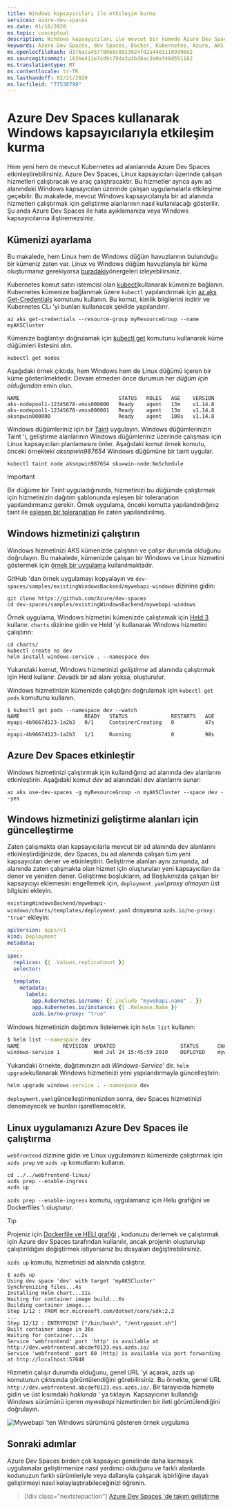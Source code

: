 ```yaml
---
title: Windows kapsayıcıları ile etkileşim kurma
services: azure-dev-spaces
ms.date: 01/16/2020
ms.topic: conceptual
description: Windows kapsayıcıları ile mevcut bir kümede Azure Dev Spaces çalıştırmayı öğrenin
keywords: Azure Dev Spaces, dev Spaces, Docker, Kubernetes, Azure, AKS, Azure Kubernetes hizmeti, kapsayıcılar, Windows kapsayıcıları
ms.openlocfilehash: d376aca45778060c8913924fd2a44031109390d2
ms.sourcegitcommit: 163be411e7cd9c79da3a3b38ac3e0af48d551182
ms.translationtype: MT
ms.contentlocale: tr-TR
ms.lasthandoff: 02/21/2020
ms.locfileid: "77538798"
---
```

# <a name="interact-with-windows-containers-using-azure-dev-spaces"></a>Azure Dev Spaces kullanarak Windows kapsayıcılarıyla etkileşim kurma

Hem yeni hem de mevcut Kubernetes ad alanlarında Azure Dev Spaces etkinleştirebilirsiniz. Azure Dev Spaces, Linux kapsayıcıları üzerinde çalışan hizmetleri çalıştıracak ve araç çalıştıracaktır. Bu hizmetler ayrıca aynı ad alanındaki Windows kapsayıcıları üzerinde çalışan uygulamalarla etkileşime geçebilir. Bu makalede, mevcut Windows kapsayıcılarıyla bir ad alanında hizmetleri çalıştırmak için geliştirme alanlarının nasıl kullanılacağı gösterilir. Şu anda Azure Dev Spaces ile hata ayıklamanıza veya Windows kapsayıcılarına iliştiremezsiniz.

## <a name="set-up-your-cluster"></a>Kümenizi ayarlama

Bu makalede, hem Linux hem de Windows düğüm havuzlarının bulunduğu bir kümeniz zaten var. Linux ve Windows düğüm havuzlarıyla bir küme oluşturmanız gerekiyorsa [buradaki][windows-container-cli]yönergeleri izleyebilirsiniz.

Kubernetes komut satırı istemcisi olan [kubectl][kubectl]kullanarak kümenize bağlanın. Kubernetes kümenize bağlanmak üzere `kubectl` yapılandırmak için [az aks Get-Credentials][az-aks-get-credentials] komutunu kullanın. Bu komut, kimlik bilgilerini indirir ve Kubernetes CLı 'yi bunları kullanacak şekilde yapılandırır.

```azurecli-interactive
az aks get-credentials --resource-group myResourceGroup --name myAKSCluster
```

Kümenize bağlantıyı doğrulamak için [kubectl get][kubectl-get] komutunu kullanarak küme düğümleri listesini alın.

```azurecli-interactive
kubectl get nodes
```

Aşağıdaki örnek çıktıda, hem Windows hem de Linux düğümü içeren bir küme gösterilmektedir. Devam etmeden önce durumun her *düğüm için olduğundan* emin olun.

```console
NAME                                STATUS   ROLES   AGE    VERSION
aks-nodepool1-12345678-vmss000000   Ready    agent   13m    v1.14.8
aks-nodepool1-12345678-vmss000001   Ready    agent   13m    v1.14.8
aksnpwin000000                      Ready    agent   108s   v1.14.8
```

Windows düğümleriniz için bir [Taint][using-taints] uygulayın. Windows düğümlerinizin Taint 'i, geliştirme alanlarının Windows düğümleriniz üzerinde çalışması için Linux kapsayıcıları planlamasını önler. Aşağıdaki komut örnek komutu, önceki örnekteki *aksnpwin987654* Windows düğümüne bir taınt uygular.

```azurecli-interactive
kubectl taint node aksnpwin987654 sku=win-node:NoSchedule
```

> [!IMPORTANT]
> Bir düğüme bir Taint uyguladığınızda, hizmetinizi bu düğümde çalıştırmak için hizmetinizin dağıtım şablonunda eşleşen bir toleranation yapılandırmanız gerekir. Örnek uygulama, önceki komutta yapılandırdığınız taınt ile [eşleşen bir toleranation][sample-application-toleration-example] ile zaten yapılandırılmış.

## <a name="run-your-windows-service"></a>Windows hizmetinizi çalıştırın

Windows hizmetinizi AKS kümenizde çalıştırın ve *çalışır* durumda olduğunu doğrulayın. Bu makalede, kümenizde çalışan bir Windows ve Linux hizmetini göstermek için [örnek bir uygulama][sample-application] kullanılmaktadır.

GitHub 'dan örnek uygulamayı kopyalayın ve `dev-spaces/samples/existingWindowsBackend/mywebapi-windows` dizinine gidin:

```console
git clone https://github.com/Azure/dev-spaces
cd dev-spaces/samples/existingWindowsBackend/mywebapi-windows
```

Örnek uygulama, Windows hizmetini kümenizde çalıştırmak için [Held 3][helm-installed] kullanır. `charts` dizinine gidin ve Held 'yi kullanarak Windows hizmetini çalıştırın:

```console
cd charts/
kubectl create ns dev
helm install windows-service . --namespace dev
```

Yukarıdaki komut, Windows hizmetinizi *geliştirme* ad alanında çalıştırmak Için Held kullanır. *Dev*adlı bir ad alanı yoksa, oluşturulur.

Windows hizmetinizin kümenizde çalıştığını doğrulamak için `kubectl get pods` komutunu kullanın. 

```console
$ kubectl get pods --namespace dev --watch
NAME                     READY   STATUS              RESTARTS   AGE
myapi-4b9667d123-1a2b3   0/1     ContainerCreating   0          47s
...
myapi-4b9667d123-1a2b3   1/1     Running             0          98s
```

## <a name="enable-azure-dev-spaces"></a>Azure Dev Spaces etkinleştir

Windows hizmetinizi çalıştırmak için kullandığınız ad alanında dev alanlarını etkinleştirin. Aşağıdaki komut *dev* ad alanındaki dev alanlarını sunar:

```console
az aks use-dev-spaces -g myResourceGroup -n myAKSCluster --space dev --yes
```

## <a name="update-your-windows-service-for-dev-spaces"></a>Windows hizmetinizi geliştirme alanları için güncelleştirme

Zaten çalışmakta olan kapsayıcılarla mevcut bir ad alanında dev alanlarını etkinleştirdiğinizde, dev Spaces, bu ad alanında çalışan tüm yeni kapsayıcıları dener ve etkinleştirir. Geliştirme alanları aynı zamanda, ad alanında zaten çalışmakta olan hizmet için oluşturulan yeni kapsayıcıları da dener ve yeniden dener. Geliştirme boşlukların, ad Boşlukınızda çalışan bir kapsayıcıyı eklemesini engellemek için, `deployment.yaml`*proxy olmayan* üst bilgisini ekleyin.

`existingWindowsBackend/mywebapi-windows/charts/templates/deployment.yaml` dosyasına `azds.io/no-proxy: "true"` ekleyin:

```yaml
apiVersion: apps/v1
kind: Deployment
metadata:
  ...
spec:
  replicas: {{ .Values.replicaCount }}
  selector:
    ...
  template:
    metadata:
      labels:
        app.kubernetes.io/name: {{ include "mywebapi.name" . }}
        app.kubernetes.io/instance: {{ .Release.Name }}
        azds.io/no-proxy: "true"
```

Windows hizmetinizin dağıtımını listelemek için `helm list` kullanın:

```cmd
$ helm list --namespace dev
NAME              REVISION  UPDATED                     STATUS      CHART           APP VERSION NAMESPACE
windows-service 1           Wed Jul 24 15:45:59 2019    DEPLOYED    mywebapi-0.1.0  1.0         dev  
```

Yukarıdaki örnekte, dağıtımınızın adı *Windows-Service*' dir. `helm upgrade`kullanarak Windows hizmetinizi yeni yapılandırmayla güncelleştirin:

```cmd
helm upgrade windows-service . --namespace dev
```

`deployment.yaml`güncelleştirmenizden sonra, dev Spaces hizmetinizi denemeyecek ve bunları işaretlemecektir.

## <a name="run-your-linux-application-with-azure-dev-spaces"></a>Linux uygulamanızı Azure Dev Spaces ile çalıştırma

`webfrontend` dizinine gidin ve Linux uygulamanızı kümenizde çalıştırmak için `azds prep` ve `azds up` komutlarını kullanın.

```console
cd ../../webfrontend-linux/
azds prep --enable-ingress
azds up
```

`azds prep --enable-ingress` komutu, uygulamanız için Helu grafiğini ve Dockerfiles 'ı oluşturur.

> [!TIP]
> Projeniz için [Dockerfile ve HELI grafiği](../how-dev-spaces-works.md#prepare-your-code) , kodunuzu derlemek ve çalıştırmak için Azure dev Spaces tarafından kullanılır, ancak projenin oluşturulup çalıştırıldığını değiştirmek istiyorsanız bu dosyaları değiştirebilirsiniz.

`azds up` komutu, hizmetinizi ad alanında çalıştırır.

```console
$ azds up
Using dev space 'dev' with target 'myAKSCluster'
Synchronizing files...4s
Installing Helm chart...11s
Waiting for container image build...6s
Building container image...
Step 1/12 : FROM mcr.microsoft.com/dotnet/core/sdk:2.2
...
Step 12/12 : ENTRYPOINT ["/bin/bash", "/entrypoint.sh"]
Built container image in 36s
Waiting for container...2s
Service 'webfrontend' port 'http' is available at http://dev.webfrontend.abcdef0123.eus.azds.io/
Service 'webfrontend' port 80 (http) is available via port forwarding at http://localhost:57648
```

Hizmetin çalışır durumda olduğunu, genel URL 'yi açarak, azds up komutunun çıktısında görüntülendiğini görebilirsiniz. Bu örnekte, genel URL `http://dev.webfrontend.abcdef0123.eus.azds.io/`. Bir tarayıcıda hizmete gidin ve üst kısımdaki *hakkında* ' ya tıklayın. Kapsayıcının kullandığı Windows sürümünü içeren *mywebapi* hizmetinden bir ileti görüntülendiğini doğrulayın.

![Mywebapi 'ten Windows sürümünü gösteren örnek uygulama](../media/run-dev-spaces-windows-containers/sample-app.png)

## <a name="next-steps"></a>Sonraki adımlar

Azure Dev Spaces birden çok kapsayıcı genelinde daha karmaşık uygulamalar geliştirmenize nasıl yardımcı olduğunu ve farklı alanlarda kodunuzun farklı sürümleriyle veya dallarıyla çalışarak işbirliğine dayalı geliştirmeyi nasıl kolaylaştırabileceğinizi öğrenin.

> [!div class="nextstepaction"]
> [Azure Dev Spaces 'de takım geliştirme][team-development-qs]

[kubectl]: https://kubernetes.io/docs/user-guide/kubectl/
[kubectl-get]: https://kubernetes.io/docs/reference/generated/kubectl/kubectl-commands#get
[helm-installed]: https://helm.sh/docs/intro/install/
[sample-application]: https://github.com/Azure/dev-spaces/tree/master/samples/existingWindowsBackend
[sample-application-toleration-example]: https://github.com/Azure/dev-spaces/blob/master/samples/existingWindowsBackend/mywebapi-windows/charts/templates/deployment.yaml#L24-L27
[team-development-qs]: ../quickstart-team-development.md
[az-aks-get-credentials]: /cli/azure/aks?view=azure-cli-latest#az-aks-get-credentials
[team-development]: ../team-development-netcore.md
[using-taints]: ../../aks/use-multiple-node-pools.md#schedule-pods-using-taints-and-tolerations
[windows-container-cli]: ../../aks/windows-container-cli.md
